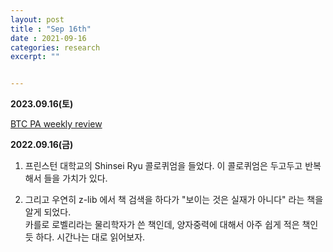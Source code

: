 ```yaml
---
layout: post
title : "Sep 16th"
date : 2021-09-16
categories: research
excerpt: ""


---
```

 

**2023.09.16(토)**

<a href="https://jinhong-park.github.io/journal2/images/Document2023SEP3.pdf"> BTC PA weekly review </a>



**2022.09.16(금)**


1. 프린스턴 대학교의 Shinsei Ryu 콜로퀴엄을 들었다. 이 콜로퀴엄은 두고두고 반복해서 들을 가치가 있다. 

2. 그리고 우연히 z-lib 에서 책 검색을 하다가 "보이는 것은 실재가 아니다" 라는 책을 알게 되었다.   
카를로 로벨리라는 물리학자가 쓴 책인데, 양자중력에 대해서 아주 쉽게 적은 책인 듯 하다.
시간나는 대로 읽어보자. 